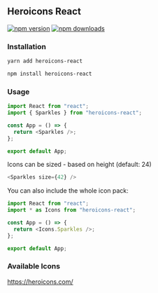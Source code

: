 ## Heroicons React

[![npm version](https://img.shields.io/npm/v/heroicons-react.svg)](https://www.npmjs.com/package/heroicons-react)
[![npm downloads](https://img.shields.io/npm/dm/heroicons-react.svg)](https://www.npmjs.com/package/heroicons-react)

### Installation

```sh
yarn add heroicons-react
```

```sh
npm install heroicons-react
```

### Usage

```javascript
import React from "react";
import { Sparkles } from "heroicons-react";

const App = () => {
  return <Sparkles />;
};

export default App;
```

Icons can be sized - based on height (default: 24)

```javascript
<Sparkles size={42} />
```

You can also include the whole icon pack:

```javascript
import React from "react";
import * as Icons from "heroicons-react";

const App = () => {
  return <Icons.Sparkles />;
};

export default App;
```

### Available Icons

https://heroicons.com/
